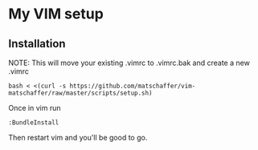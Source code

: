 # My VIM setup

## Installation

NOTE: This will move your existing .vimrc to .vimrc.bak and create a new .vimrc

    bash < <(curl -s https://github.com/matschaffer/vim-matschaffer/raw/master/scripts/setup.sh)

Once in vim run

    :BundleInstall

Then restart vim and you'll be good to go.

